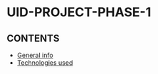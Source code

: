 # UID-PROJECT-PHASE-1
## CONTENTS
* [General info](#general-info)
* [Technologies used](#technologies-used)
  
